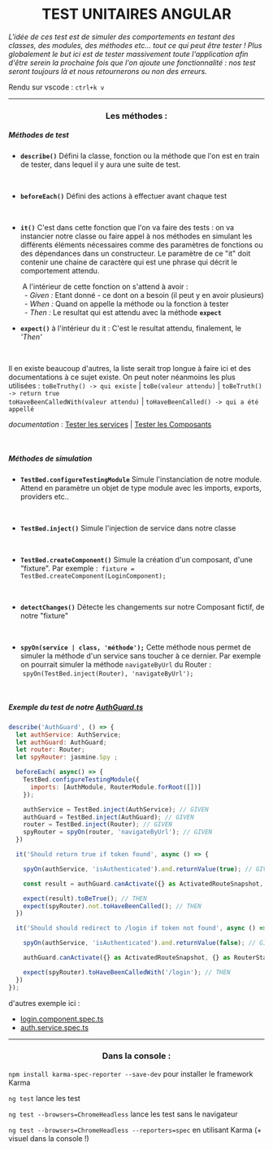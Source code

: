 # <center> TEST UNITAIRES ANGULAR




*L'idée de ces test est de simuler des comportements en testant des classes, des modules, des méthodes etc... tout ce qui peut être tester ! Plus globalement le but ici est de tester massivement toute l'application afin d'être serein la prochaine fois que l'on ajoute une fonctionnalité : nos test seront toujours là et nous retournerons ou non des erreurs.*

Rendu sur vscode : ```ctrl+k v```

-----------------------

### <center> Les méthodes :

##### Méthodes de test

- **```describe()```**
Défini la classe, fonction ou la méthode que l'on est en train de tester, dans lequel il y aura une suite de test.
<br>

- **```beforeEach()```**
Défini des actions à effectuer avant chaque test
<br>

- **```it()```**
C'est dans cette fonction que l'on va faire des tests : on va instancier notre classe ou faire appel à nos méthodes en simulant les différents éléments nécessaires comme des paramètres de fonctions ou des dépendances dans un constructeur. Le paramètre de ce "it" doit contenir une chaine de caractère qui est une phrase qui décrit le comportement attendu. <br>

&nbsp;&nbsp;&nbsp;&nbsp;&nbsp;&nbsp;&nbsp;A l'intérieur de cette fonction on s'attend à avoir : <br>
&nbsp;&nbsp;&nbsp;&nbsp;&nbsp;&nbsp;&nbsp; - *Given :* Etant donné - ce dont on a besoin (il peut y en avoir plusieurs) <br>
&nbsp;&nbsp;&nbsp;&nbsp;&nbsp;&nbsp;&nbsp; - *When :*  Quand on appelle la méthode ou la fonction à tester <br>
&nbsp;&nbsp;&nbsp;&nbsp;&nbsp;&nbsp;&nbsp; - *Then :*  Le resultat qui est attendu avec la méthode **```expect```**
<br>

- **```expect()```**
à l'intérieur du it : C'est le resultat attendu, finalement, le *'Then'*
<br>

Il en existe beaucoup d'autres, la liste serait trop longue à faire ici et des documentations à ce sujet existe. On peut noter néanmoins les plus utilisées :
```toBeTruthy() -> qui existe```  |  ```toBe(valeur attendu)```  |  ```toBeTruth() -> return true``` <br>
```toHaveBeenCalledWith(valeur attendu)```  |  ```toHaveBeenCalled() -> qui a été appellé```

*documentation* : <a href="https://angular.io/guide/testing-services">Tester les services</a> | <a href="https://angular.io/guide/testing-components-basics">Tester les Composants</a>

<br>

##### Méthodes de simulation

- **```TestBed.configureTestingModule```**
Simule l'instanciation de notre module. Attend en paramètre un objet de type module avec les imports, exports, providers etc..
<br>

- **```TestBed.inject()```**
Simule l'injection de service dans notre classe
<br>

- **```TestBed.createComponent()```**
Simule la création d'un composant, d'une "fixture". Par exemple :
&nbsp;```fixture = TestBed.createComponent(LoginComponent);```
<br>

- **```detectChanges()```**
Détecte les changements sur notre Composant fictif, de notre "fixture"
<br>

- **```spyOn(service | class, 'méthode');```**
Cette méthode nous permet de simuler la méthode d'un service sans toucher à ce dernier. Par exemple on pourrait simuler la méthode ```navigateByUrl``` du Router : 
&nbsp;```spyOn(TestBed.inject(Router), 'navigateByUrl');```



<br>


##### Exemple du test de notre <a href="https://github.com/UgoBar/Cours_angular/blob/main/auth/auth.guard.ts">AuthGuard.ts</a>

```javascript
describe('AuthGuard', () => {
  let authService: AuthService;
  let authGuard: AuthGuard;
  let router: Router;
  let spyRouter: jasmine.Spy ;

  beforeEach( async() => {
    TestBed.configureTestingModule({
      imports: [AuthModule, RouterModule.forRoot([])]
    });

    authService = TestBed.inject(AuthService); // GIVEN
    authGuard = TestBed.inject(AuthGuard); // GIVEN
    router = TestBed.inject(Router); // GIVEN
    spyRouter = spyOn(router, 'navigateByUrl'); // GIVEN
  })

  it('Should return true if token found', async () => {

    spyOn(authService, 'isAuthenticated').and.returnValue(true); // GIVEN -- on remplace la méthode getToken avec une fausse valeur

    const result = authGuard.canActivate({} as ActivatedRouteSnapshot, {} as RouterStateSnapshot) // WHEN

    expect(result).toBeTrue(); // THEN
    expect(spyRouter).not.toHaveBeenCalled(); // THEN
  })

  it('Should should redirect to /login if token not found', async () => {

    spyOn(authService, 'isAuthenticated').and.returnValue(false); // GIVEN -- on remplace la méthode getToken avec une fausse valeur

    authGuard.canActivate({} as ActivatedRouteSnapshot, {} as RouterStateSnapshot) // WHEN

    expect(spyRouter).toHaveBeenCalledWith('/login'); // THEN
  })
});
```

d'autres exemple ici : 
- <a href="https://github.com/UgoBar/Cours_angular/blob/main/auth/login/login.component.spec.ts">login.component.spec.ts</a>
- <a href="https://github.com/UgoBar/Cours_angular/blob/main/auth/auth.service.spec.ts">auth.service.spec.ts</a>


-------

### <center> Dans la console :

```npm install karma-spec-reporter --save-dev``` pour installer le framework Karma

```ng test``` lance les test

```ng test --browsers=ChromeHeadless``` lance les test sans le navigateur

```ng test --browsers=ChromeHeadless --reporters=spec``` en utilisant Karma (+ visuel dans la console !)
